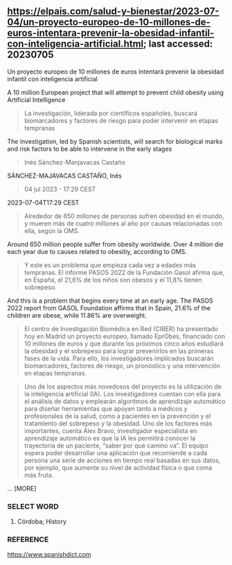 ## https://elpais.com/salud-y-bienestar/2023-07-04/un-proyecto-europeo-de-10-millones-de-euros-intentara-prevenir-la-obesidad-infantil-con-inteligencia-artificial.html; last accessed: 20230705

Un proyecto europeo de 10 millones de euros intentará prevenir la obesidad infantil con inteligencia artificial

A 10 million European project that will attempt to prevent child obesity using Artificial Intelligence

> La investigación, liderada por científicos españoles, buscará biomarcadores y factores de riesgo para poder intervenir en etapas tempranas

The investigation, led by Spanish scientists, will search for biological marks and risk factors to be able to intervene in the early stages

> Inés Sánchez-Manjavacas Castaño

SÁNCHEZ-MAJAVACAS CASTAÑO, Inés

> 04 jul 2023 - 17:29 CEST

2023-07-04T17:29 CEST

> Alrededor de 650 millones de personas sufren obesidad en el mundo, y mueren más de cuatro millones al año por causas relacionadas con ella, según la OMS. 

Around 650 million people suffer from obesity worldwide. Over 4 million die each year due to causes related to obesitiy, according to OMS. 


> Y este es un problema que empieza cada vez a edades más tempranas. El informe PASOS 2022 de la Fundación Gasol afirma que, en España, el 21,6% de los niños son obesos y el 11,8% tienen sobrepeso. 

And this is a problem that begins every time at an early age. The PASOS 2022 report from GASOL Foundation affirms that in Spain, 21.6% of the children are obese, while 11.86% are overweight.

> El centro de Investigación Biomédica en Red (CIBER) ha presentado hoy en Madrid un proyecto europeo, llamado EprObes, financiado con 10 millones de euros y que durante los próximos cinco años estudiará la obesidad y el sobrepeso para lograr prevenirlos en las primeras fases de la vida. Para ello, los investigadores implicados buscarán biomarcadores, factores de riesgo, un pronóstico y una intervención en etapas tempranas.

> Uno de los aspectos más novedosos del proyecto es la utilización de la inteligencia artificial (IA). Los investigadores cuentan con ella para el análisis de datos y emplearán algoritmos de aprendizaje automático para diseñar herramientas que apoyen tanto a médicos y profesionales de la salud, como a pacientes en la prevención y el tratamiento del sobrepeso y la obesidad. Uno de los factores más importantes, cuenta Álex Bravo, investigador especialista en aprendizaje automático es que la IA les permitirá conocer la trayectoria de un paciente, “saber por qué camino va”. El equipo espera poder desarrollar una aplicación que recomiende a cada persona una serie de acciones en tiempo real basadas en sus datos, por ejemplo, que aumente su nivel de actividad física o que coma más fruta.

... [MORE]

### SELECT WORD

1) 	Córdoba; History

### REFERENCE

https://www.spanishdict.com
